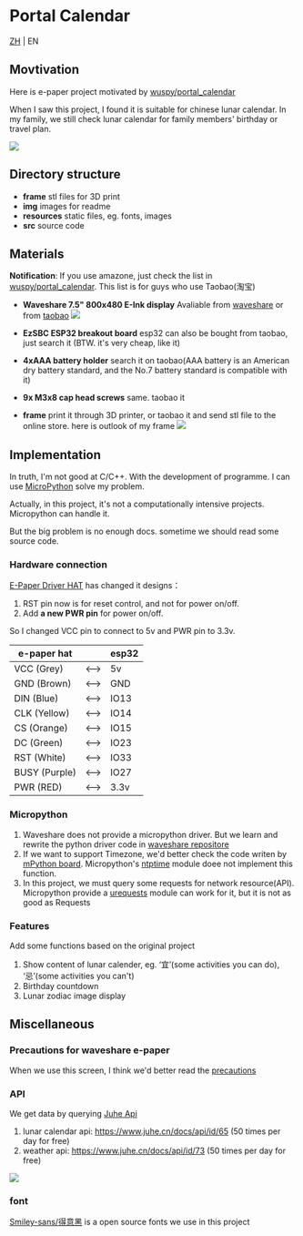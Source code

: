 # Portal Calendar

[ZH](./README.md) | EN

## Movtivation
Here is e-paper project motivated by [wuspy/portal_calendar](https://github.com/wuspy/portal_calendar)

When I saw this project, I found it is suitable for chinese lunar calendar. In my family, we still check lunar calendar for family members' birthday or travel plan.

![](img/lunar.jpg)


## Directory structure
- **frame** stl files for 3D print
- **img** images for readme
- **resources** static files, eg. fonts, images
- **src** source code

## Materials
**Notification**: If you use amazone, just check the list in [wuspy/portal_calendar](https://github.com/wuspy/portal_calendar). This list is for guys who use Taobao(淘宝)

- **Waveshare 7.5" 800x480 E-Ink display** Avaliable from [waveshare](https://www.waveshare.net/left_column/e-Paper.htm) or from [taobao](https://detail.tmall.com/item.htm?id=633262461077)
![](img/display-zh.png)

- **EzSBC ESP32 breakout board** esp32 can also be bought from taobao, just search it (BTW. it's very cheap, like it)
- **4xAAA battery holder** search it on taobao(AAA battery is an American dry battery standard, and the No.7 battery standard is compatible with it)
- **9x M3x8 cap head screws** same. taobao it
- **frame** print it through 3D printer, or taobao it and send stl file to the online store. here is outlook of my frame
![](img/frame.png)

## Implementation
In truth, I'm not good at C/C++. With the development of programme. I can use [MicroPython](https://micropython.org/) solve my problem.  

Actually, in this project, it's not a computationally intensive projects. Micropython can handle it.

But the big problem is no enough docs. sometime we should read some source code.

### Hardware connection

[E-Paper Driver HAT](https://www.waveshare.com/wiki/E-Paper_Driver_HAT) has changed it designs：
1. RST pin now is for reset control, and not for power on/off.
2. Add **a new PWR pin** for power on/off.

So I changed VCC pin to connect to 5v and PWR pin to 3.3v.

| e-paper hat | | esp32 |
| ----- | --- | ---- |
| VCC (Grey) | <--> | 5v |
| GND (Brown) | <--> | GND |
| DIN (Blue) | <--> | IO13 |
| CLK (Yellow) | <--> | IO14 |
| CS (Orange) | <--> | IO15 |
| DC (Green) | <--> | IO23 |
| RST (White) | <--> | IO33 |
| BUSY (Purple)	 | <--> | IO27 |
| PWR (RED) | <--> | 3.3v |

### Micropython
1. Waveshare does not provide a micropython driver. But we learn and rewrite the python driver code in [waveshare repositore](https://github.com/waveshareteam/e-Paper/tree/master/RaspberryPi_JetsonNano/python)
2. If we want to support Timezone, we'd better check the code writen by [mPython board](https://github.com/labplus-cn). Micropython's [ntptime](https://github.com/micropython/micropython-lib/blob/master/micropython/net/ntptime/ntptime.py) module doee not implement this function.
3. In this project, we must query some requests for network resource(API). Micropython provide a [urequests](https://makeblock-micropython-api.readthedocs.io/en/latest/public_library/Third-party-libraries/urequests.html) module can work for it, but it is not as good as Requests

### Features
Add some functions based on the original project

1. Show content of lunar calender, eg. ‘宜’(some activities you can do), ‘忌’(some activities you can't)
2. Birthday countdown
3. Lunar zodiac image display

## Miscellaneous

### Precautions for waveshare e-paper
When we use this screen, I think we'd better read the [precautions](https://www.waveshare.com/wiki/7.5inch_e-Paper_HAT_Manual#Precautions)

### API
We get data by querying [Juhe Api](juhe.cn)

1. lunar calendar api: https://www.juhe.cn/docs/api/id/65 (50 times per day for free)
2. weather api: https://www.juhe.cn/docs/api/id/73 (50 times per day for free)

![](img/api.png)

### font
[Smiley-sans/得意黑](https://github.com/atelier-anchor/smiley-sans) is a open source fonts we use in this project



